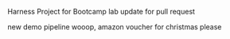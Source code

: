 Harness Project for Bootcamp lab
update for pull request

new demo pipeline wooop, amazon voucher for christmas please
